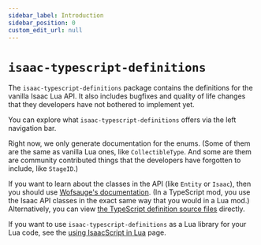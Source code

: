 ```yaml
---
sidebar_label: Introduction
sidebar_position: 0
custom_edit_url: null
---
```


# `isaac-typescript-definitions`

The `isaac-typescript-definitions` package contains the definitions for the vanilla Isaac Lua API. It also includes bugfixes and quality of life changes that they developers have not bothered to implement yet.

You can explore what `isaac-typescript-definitions` offers via the left navigation bar.

Right now, we only generate documentation for the enums. (Some of them are the same as vanilla Lua ones, like `CollectibleType`. And some are them are community contributed things that the developers have forgotten to include, like `StageID`.)

If you want to learn about the classes in the API (like `Entity` or `Isaac`), then you should use [Wofsauge's documentation](https://wofsauge.github.io/IsaacDocs/rep/). (In a TypeScript mod, you use the Isaac API classes in the exact same way that you would in a Lua mod.) Alternatively, you can view [the TypeScript definition source files](https://github.com/IsaacScript/isaacscript/tree/main/packages/isaac-typescript-definitions/src) directly.

If you want to use `isaac-typescript-definitions` as a Lua library for your Lua code, see the [using IsaacScript in Lua](../main/isaacscript-in-lua.md) page.
